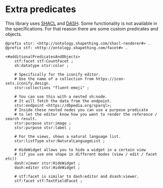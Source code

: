 # Extra predicates

This library uses [SHACL](http://www.w3.org/ns/shacl#) and [DASH](http://datashapes.org/dash#). Some functionality is not available in the specifications. For that reason there are some custom predicates and objects.

```turtle
@prefix stsr: <http://ontology.shapething.com/shacl-renderer#> .
@prefix stf: <http://ontology.shapething.com/facet#> .

<#additionalPredicatesAndObjects>
    stf:facet stf:CountFacet ;
    sh:datatype stsr:color ;

    # Specifically for the iconify editor.
    # Use the name of a collection from https://icon-sets.iconify.design.
    stsr:collections "fluent-emoji" ;

    # You can use this with a nested sh:node.
    # It will fetch the data from the endpoint.
    stsr:endpoint <https://dbpedia.org/sparql>;
    # Inside these nested nodes you can use a purpose predicate
    # to let the editor know how you want to render the reference / search result.
    stsr:purpose stsr:image ;
    stsr:purpose stsr:label ;

    # For the views, shows a natural language list.
    stsr:listType stsr:NaturalLanguageList ;

    # HideWidget allows you to hide a widget in a certain view
    # (if you use one shape in different modes (view / edit / facet etc))
    dash:viewer stsr:HideWidget ;
    dash:editor stsr:HideWidget ;

    # stf:facet is similar to dash:editor and dsash:viewer.
    stf:facet stf:TextFieldFacet ;
```
